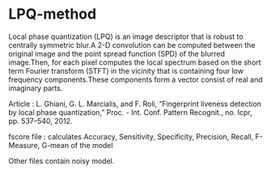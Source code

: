 # LPQ-method
Local phase quantization (LPQ) is an image descriptor that is robust to centrally symmetric blur.A 2-D convolution
can be computed between the original image and the point spread function (SPD) of the blurred image.Then, for each pixel computes the local spectrum based on
the short term Fourier transform (STFT) in the vicinity that is containing four low frequency components.These components form a vector consist of real and imaginary
parts.

Article : L. Ghiani, G. L. Marcialis, and F. Roli, “Fingerprint liveness detection by local phase quantization,” 
Proc. - Int. Conf. Pattern Recognit., no. Icpr, pp. 537–540, 2012.

fscore file : calculates Accuracy, Sensitivity, Specificity, Precision, Recall, F-Measure, G-mean of the model

Other files contain noisy model.
